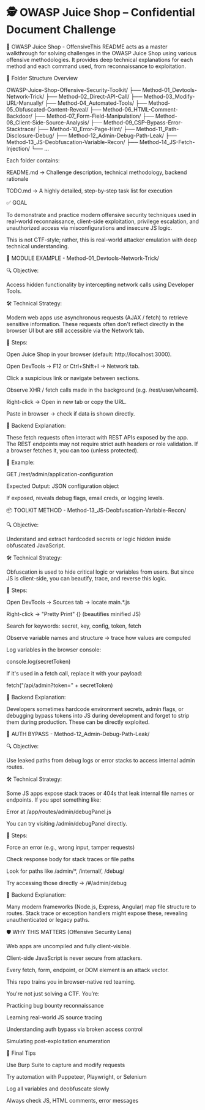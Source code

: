 # 🕵️ OWASP Juice Shop – Confidential Document Challenge
🧠 OWASP Juice Shop - OffensiveThis README acts as a master walkthrough for solving challenges in the OWASP Juice Shop using various offensive methodologies. It provides deep technical explanations for each method and each command used, from reconnaissance to exploitation.

📁 Folder Structure Overview

OWASP-Juice-Shop-Offensive-Security-Toolkit/
├── Method-01_Devtools-Network-Trick/
├── Method-02_Direct-API-Call/
├── Method-03_Modify-URL-Manually/
├── Method-04_Automated-Tools/
├── Method-05_Obfuscated-Content-Reveal/
├── Method-06_HTML-Comment-Backdoor/
├── Method-07_Form-Field-Manipulation/
├── Method-08_Client-Side-Source-Analysis/
├── Method-09_CSP-Bypass-Error-Stacktrace/
├── Method-10_Error-Page-Hint/
├── Method-11_Path-Disclosure-Debug/
├── Method-12_Admin-Debug-Path-Leak/
├── Method-13_JS-Deobfuscation-Variable-Recon/
├── Method-14_JS-Fetch-Injection/
└── ...

Each folder contains:

README.md → Challenge description, technical methodology, backend rationale

TODO.md → A highly detailed, step-by-step task list for execution

✅ GOAL

To demonstrate and practice modern offensive security techniques used in real-world reconnaissance, client-side exploitation, privilege escalation, and unauthorized access via misconfigurations and insecure JS logic.

This is not CTF-style; rather, this is real-world attacker emulation with deep technical understanding.

🧩 MODULE EXAMPLE - Method-01_Devtools-Network-Trick/

🔍 Objective:

Access hidden functionality by intercepting network calls using Developer Tools.

🛠️ Technical Strategy:

Modern web apps use asynchronous requests (AJAX / fetch) to retrieve sensitive information. These requests often don't reflect directly in the browser UI but are still accessible via the Network tab.

🧪 Steps:

Open Juice Shop in your browser (default: http://localhost:3000).

Open DevTools → F12 or Ctrl+Shift+I → Network tab.

Click a suspicious link or navigate between sections.

Observe XHR / fetch calls made in the background (e.g. /rest/user/whoami).

Right-click → Open in new tab or copy the URL.

Paste in browser → check if data is shown directly.

🔬 Backend Explanation:

These fetch requests often interact with REST APIs exposed by the app. The REST endpoints may not require strict auth headers or role validation. If a browser fetches it, you can too (unless protected).

📌 Example:

GET /rest/admin/application-configuration

Expected Output: JSON configuration object

If exposed, reveals debug flags, email creds, or logging levels.

📦 TOOLKIT METHOD - Method-13_JS-Deobfuscation-Variable-Recon/

🔍 Objective:

Understand and extract hardcoded secrets or logic hidden inside obfuscated JavaScript.

🛠️ Technical Strategy:

Obfuscation is used to hide critical logic or variables from users. But since JS is client-side, you can beautify, trace, and reverse this logic.

🧪 Steps:

Open DevTools → Sources tab → locate main.*.js

Right-click → "Pretty Print" {} (beautifies minified JS)

Search for keywords: secret, key, config, token, fetch

Observe variable names and structure → trace how values are computed

Log variables in the browser console:

console.log(secretToken)

If it's used in a fetch call, replace it with your payload:

fetch("/api/admin?token=" + secretToken)

🔬 Backend Explanation:

Developers sometimes hardcode environment secrets, admin flags, or debugging bypass tokens into JS during development and forget to strip them during production. These can be directly exploited.

🔐 AUTH BYPASS - Method-12_Admin-Debug-Path-Leak/

🔍 Objective:

Use leaked paths from debug logs or error stacks to access internal admin routes.

🛠️ Technical Strategy:

Some JS apps expose stack traces or 404s that leak internal file names or endpoints. If you spot something like:

Error at /app/routes/admin/debugPanel.js

You can try visiting /admin/debugPanel directly.

🧪 Steps:

Force an error (e.g., wrong input, tamper requests)

Check response body for stack traces or file paths

Look for paths like /admin/*, /internal/, /debug/

Try accessing those directly → /#/admin/debug

🔬 Backend Explanation:

Many modern frameworks (Node.js, Express, Angular) map file structure to routes. Stack trace or exception handlers might expose these, revealing unauthenticated or legacy paths.

🛡️ WHY THIS MATTERS (Offensive Security Lens)

Web apps are uncompiled and fully client-visible.

Client-side JavaScript is never secure from attackers.

Every fetch, form, endpoint, or DOM element is an attack vector.

This repo trains you in browser-native red teaming.

You're not just solving a CTF. You’re:

Practicing bug bounty reconnaissance

Learning real-world JS source tracing

Understanding auth bypass via broken access control

Simulating post-exploitation enumeration

🧠 Final Tips

Use Burp Suite to capture and modify requests

Try automation with Puppeteer, Playwright, or Selenium

Log all variables and deobfuscate slowly

Always check JS, HTML comments, error messages

